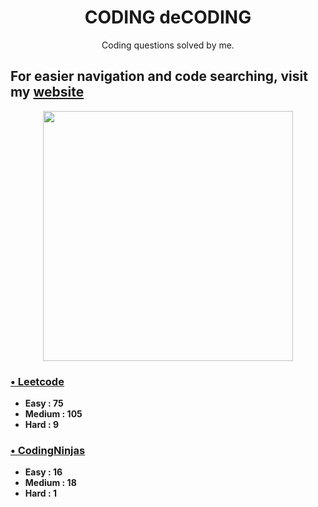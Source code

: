 <h1 align="center"> CODING deCODING </h1>

<p align="center">Coding questions solved by me.</p>

## For easier navigation and code searching, visit my [website](https://coding-decoding.vercel.app/)

<div style='display:flex;justify-content:center;'>
    <img src='https://quickchart.io/chart?c={type:%27doughnut%27,data:{labels:[%27Easy%27,%27Medium%27,%27Hard%27],datasets:[{data:[91,123,10]}]},options:{plugins:{doughnutlabel:{labels:[{text:%27224%27,font:{size:20}},{text:%27total%27}]}}}}' width='400'/>
</div>

### [&bull; Leetcode](https://github.com/SaurabhKhade/CODING-deCODING/tree/master/LeetCode)
- **Easy : 75**
- **Medium : 105**
- **Hard : 9**

### [&bull; CodingNinjas](https://github.com/SaurabhKhade/CODING-deCODING/tree/master/Strivers%20SDE%20Sheet%20Problems)
- **Easy : 16**
- **Medium : 18**
- **Hard : 1**
